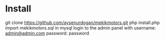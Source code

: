 # Install

git clone https://github.com/aysenurdogan/mekikmotors.git
php install.php
import mekikmotors.sql in mysql
login to the admin panel with username: admin@admin.com password: password
